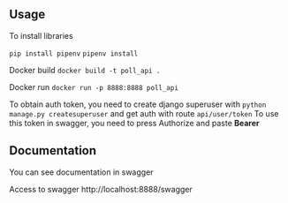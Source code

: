 ## Usage

To install libraries

`pip install pipenv`
`pipenv install`

Docker build
`docker build -t poll_api .`

Docker run
`docker run -p 8888:8888 poll_api`

To obtain auth token, you need to create django superuser with `python manage.py createsuperuser` and get auth with route `api/user/token`
To use this token in swagger, you need to press Authorize and paste **Bearer <token>**

## Documentation


You can see documentation in swagger

Access to swagger http://localhost:8888/swagger
